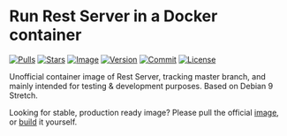 # Run Rest Server in a Docker container

[![Pulls](https://img.shields.io/docker/pulls/zcalusic/rest-server.svg)](https://hub.docker.com/r/zcalusic/rest-server/)
[![Stars](https://img.shields.io/docker/stars/zcalusic/rest-server.svg)](https://hub.docker.com/r/zcalusic/rest-server/)
[![Image](https://images.microbadger.com/badges/image/zcalusic/rest-server.svg)](https://microbadger.com/images/zcalusic/rest-server/)
[![Version](https://images.microbadger.com/badges/version/zcalusic/rest-server.svg)](https://microbadger.com/images/zcalusic/rest-server/)
[![Commit](https://images.microbadger.com/badges/commit/zcalusic/rest-server.svg)](https://microbadger.com/images/zcalusic/rest-server/)
[![License](https://images.microbadger.com/badges/license/zcalusic/rest-server.svg)](https://microbadger.com/images/zcalusic/rest-server/)

Unofficial container image of Rest Server, tracking master branch, and mainly intended for testing & development purposes.  Based on Debian 9 Stretch.

Looking for stable, production ready image? Please pull the official [image](https://hub.docker.com/r/restic/rest-server/), or [build](https://github.com/restic/rest-server) it yourself.
